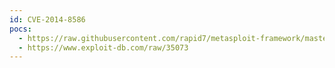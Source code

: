 ```yaml
---
id: CVE-2014-8586
pocs:
  - https://raw.githubusercontent.com/rapid7/metasploit-framework/master/modules/auxiliary/scanner/http/wordpress_cp_calendar_sqli.rb
  - https://www.exploit-db.com/raw/35073
---
```

